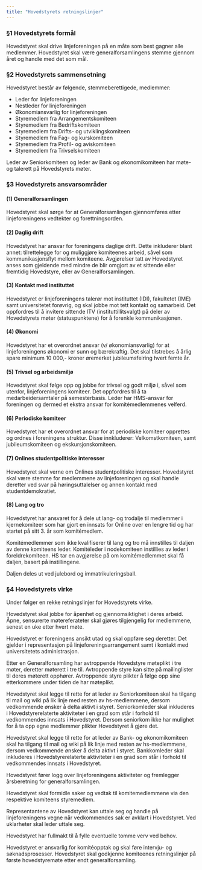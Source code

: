 ```yaml
---
title: "Hovedstyrets retningslinjer"
---
```


### §1 Hovedstyrets formål

Hovedstyret skal drive linjeforeningen på en måte som best gagner alle medlemmer. Hovedstyret skal være generalforsamlingens stemme gjennom året og handle med det som mål. 

### §2 Hovedstyrets sammensetning

Hovedstyret består av følgende, stemmeberettigede, medlemmer: 

* Leder for linjeforeningen
* Nestleder for linjeforeningen
* Økonomiansvarlig for linjeforeningen 
* Styremedlem fra Arrangementskomiteen
* Styremedlem fra Bedriftskomiteen
* Styremedlem fra Drifts- og utviklingskomiteen
* Styremedlem fra Fag- og kurskomiteen
* Styremedlem fra Profil- og aviskomiteen
* Styremedlem fra Trivselskomiteen


Leder av Seniorkomiteen og leder av Bank og økonomikomiteen har møte- og talerett på Hovedstyrets møter.  

### §3 Hovedstyrets ansvarsområder

#### (1) Generalforsamlingen

Hovedstyret skal sørge for at Generalforsamlingen gjennomføres etter linjeforeningens vedtekter og forettningsorden. 

#### (2) Daglig drift

Hovedstyret har ansvar for foreningens daglige drift. Dette inkluderer blant annet: tilrettelegge for og muliggjøre komiteenes arbeid, såvel som kommunikasjonsflyt mellom komiteene. Avgjørelser tatt av Hovedstyret anses som gjeldende med mindre de blir omgjort av et sittende eller fremtidig Hovedstyre, eller av Generalforsamlingen.

#### (3) Kontakt med instituttet

Hovedstyret er linjeforeningens talerør mot instituttet (IDI), fakultetet (IME) samt universitetet forøvrig, og skal jobbe mot tett kontakt og samarbeid. Det oppfordres til å invitere sittende ITV (instituttillitsvalgt) på deler av Hovedstyrets møter (statuspunktene) for å forenkle kommunikasjonen. 

#### (4) Økonomi

Hovedstyret har et overordnet ansvar (v/ økonomiansvarlig) for at linjeforeningens økonomi er sunn og bærekraftig. Det skal tilstrebes å årlig spare minimum 10 000,- kroner øremerket jubileumsfeiring hvert femte år. 

#### (5) Trivsel og arbeidsmiljø

Hovedstyret skal følge opp og jobbe for trivsel og godt miljø i, såvel som utenfor, linjeforeningens komiteer. Det oppfordres til å ta medarbeidersamtaler på semesterbasis. Leder har HMS-ansvar for foreningen og dermed et ekstra ansvar for komitémedlemmenes velferd.

#### (6) Periodiske komiteer

Hovedstyret har et overordnet ansvar for at periodiske komiteer opprettes og ordnes i foreningens struktur. Disse innkluderer: Velkomstkomiteen, samt jubileumskomiteen og ekskursjonskomiteen. 

#### (7) Onlines studentpolitiske interesser

Hovedstyret skal verne om Onlines studentpolitiske interesser. Hovedstyret skal være stemme for medlemmene av linjeforeningen og skal handle deretter ved svar på høringsuttalelser og annen kontakt med studentdemokratiet.

#### (8) Lang og tro

Hovedstyret har ansvaret for å dele ut lang- og trodalje til medlemmer i kjernekomiteer som har gjort en innsats for Online over en lengre tid og har startet på sitt 3. år som komitémedlem. 

Komitémedlemmer som ikke kvalifiserer til lang og tro må innstilles til daljen av denne komiteens leder. Komitéleder i nodekomiteen instillies av leder i foreldrekomiteen. HS tar en avgjørelse på om komitémedlemmet skal få daljen, basert på instillingene. 

Daljen deles ut ved julebord og immatrikuleringsball. 

### §4 Hovedstyrets virke

Under følger en rekke retningslinjer for Hovedstyrets virke. 

Hovedstyret skal jobbe for åpenhet og gjennomsiktighet i deres arbeid. Åpne, sensurerte møtereferateter skal gjøres tilgjengelig for medlemmene, senest en uke etter hvert møte. 

Hovedstyret er foreningens ansikt utad og skal oppføre seg deretter. Det gjelder i representasjon på linjeforeningsarrangement samt i kontakt med universitetets administrasjon. 

Etter en Generalforsamling har avtroppende Hovedstyre møteplikt i tre møter, deretter møterett i tre til. Avtroppende styre kan sitte på mailinglister til deres møterett opphører.  Avtroppende styre plikter å følge opp sine etterkommere under tiden de har møteplikt.

Hovedstyret skal legge til rette for at leder av Seniorkomiteen skal ha tilgang til mail og wiki på lik linje med resten av hs-medlemmene, dersom vedkommende ønsker å delta aktivt i styret. Seniorkomleder skal inkluderes i Hovedstyrerelaterte aktiviteter i en grad som står i forhold til vedkommendes innsats i Hovedstyret. Dersom seniorkom ikke har mulighet for å ta opp egne medlemmer plikter Hovedstyret å gjøre det. 

Hovedstyret skal legge til rette for at leder av Bank- og økonomikomiteen skal ha tilgang til mail og wiki på lik linje med resten av hs-medlemmene, dersom vedkommende ønsker å delta aktivt i styret. Bankkomleder skal inkluderes i Hovedstyrerelaterte aktiviteter i en grad som står i forhold til vedkommendes innsats i Hovedstyret. 

Hovedstyret fører logg over linjeforeningens aktiviteter og fremlegger årsberetning for generalforsamlingen.  

Hovedstyret skal formidle saker og vedtak til komitemedlemmene via den respektive komiteens styremedlem.  

Representantene av Hovedstyret kan uttale seg og handle på linjeforeningens vegne når vedkommendes sak er avklart i Hovedstyret. Ved uklarheter skal leder uttale seg.  

Hovedstyret har fullmakt til å fylle eventuelle tomme verv ved behov.  

Hovedstyret er ansvarlig for komitéopptak og skal føre intervju- og søknadsprosesser. Hovedstyret skal godkjenne komiteenes retningslinjer på første hovedstyremøte etter endt generalforsamling.